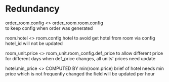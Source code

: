 # Redundancy

order_room.config <> order_room.room.config  
    to keep config when order was generated

room.hotel <> room.config.hotel
    to avoid get hotel from room via config
    hotel_id will not be updated

room_unit.price <> room_unit.room_config.def_price
    to allow different price for different days
    when def_price changes, all units' prices need update

hotel.min_price <> COMPUTED BY min(room.price)
    brief of hotel needs min price which is not frequently changed
    the field will be updated per hour
